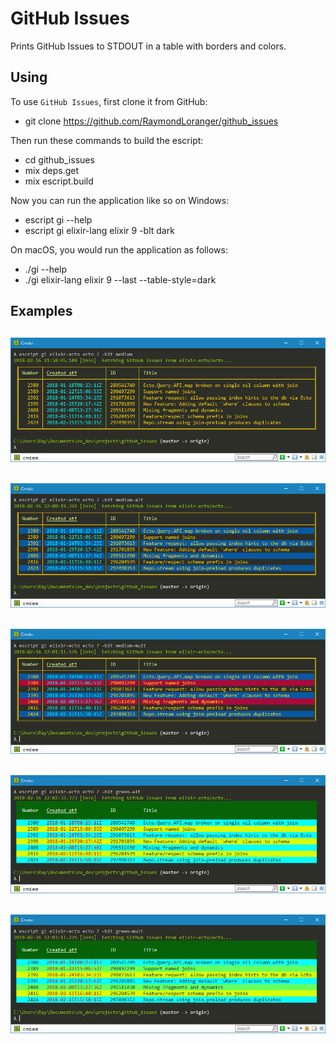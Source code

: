 # GitHub Issues

Prints GitHub Issues to STDOUT in a table with borders and colors.

## Using

To use `GitHub Issues`, first clone it from GitHub:

  - git clone https://github.com/RaymondLoranger/github_issues

Then run these commands to build the escript:

  - cd github_issues
  - mix deps.get
  - mix escript.build

Now you can run the application like so on Windows:

  - escript gi --help
  - escript gi elixir-lang elixir 9 -blt dark

On macOS, you would run the application as follows:

  - ./gi --help
  - ./gi elixir-lang elixir 9 --last --table-style=dark

## Examples
## ![medium](images/medium.png)
## ![medium_alt](images/medium_alt.png)
## ![medium_mult](images/medium_mult.png)
## ![green_alt](images/green_alt.png)
## ![green_mult](images/green_mult.png)
